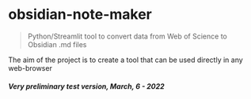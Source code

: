 # obsidian-note-maker



> Python/Streamlit tool to convert data from Web of Science to Obsidian .md files

The aim of the project is to create a tool that can be used directly in any web-browser


##### Very preliminary test version, March, 6 - 2022
